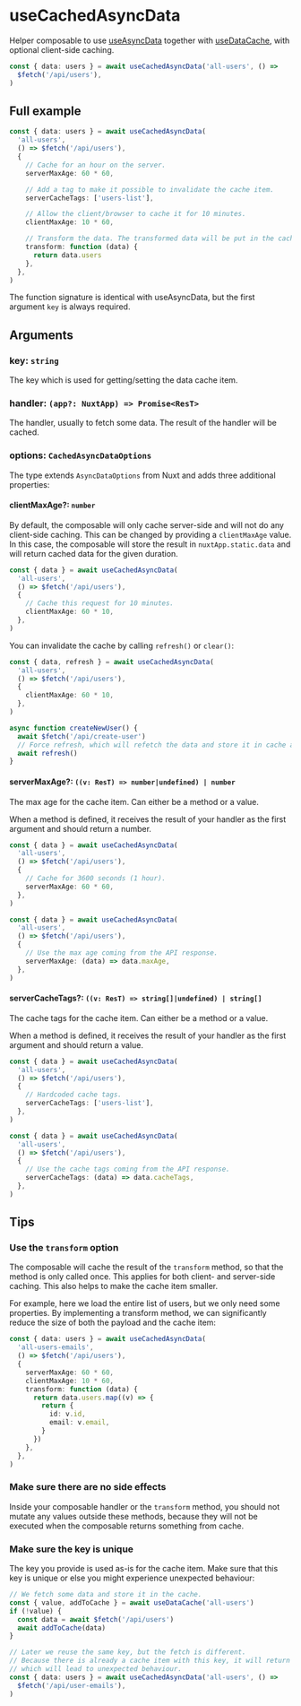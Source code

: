 # useCachedAsyncData

Helper composable to use
[useAsyncData](https://nuxt.com/docs/api/composables/use-async-data) together
with [useDataCache](/composables/useDataCache), with optional client-side
caching.

```typescript
const { data: users } = await useCachedAsyncData('all-users', () =>
  $fetch('/api/users'),
)
```

## Full example

```typescript
const { data: users } = await useCachedAsyncData(
  'all-users',
  () => $fetch('/api/users'),
  {
    // Cache for an hour on the server.
    serverMaxAge: 60 * 60,

    // Add a tag to make it possible to invalidate the cache item.
    serverCacheTags: ['users-list'],

    // Allow the client/browser to cache it for 10 minutes.
    clientMaxAge: 10 * 60,

    // Transform the data. The transformed data will be put in the cache.
    transform: function (data) {
      return data.users
    },
  },
)
```

The function signature is identical with useAsyncData, but the first argument
`key` is always required.

## Arguments

### key: `string`

The key which is used for getting/setting the data cache item.

### handler: `(app?: NuxtApp) => Promise<ResT>`

The handler, usually to fetch some data. The result of the handler will be
cached.

### options: `CachedAsyncDataOptions`

The type extends `AsyncDataOptions` from Nuxt and adds three additional
properties:

#### clientMaxAge?: `number`

By default, the composable will only cache server-side and will not do any
client-side caching. This can be changed by providing a `clientMaxAge` value. In
this case, the composable will store the result in `nuxtApp.static.data` and
will return cached data for the given duration.

```typescript
const { data } = await useCachedAsyncData(
  'all-users',
  () => $fetch('/api/users'),
  {
    // Cache this request for 10 minutes.
    clientMaxAge: 60 * 10,
  },
)
```

You can invalidate the cache by calling `refresh()` or `clear()`:

```typescript
const { data, refresh } = await useCachedAsyncData(
  'all-users',
  () => $fetch('/api/users'),
  {
    clientMaxAge: 60 * 10,
  },
)

async function createNewUser() {
  await $fetch('/api/create-user')
  // Force refresh, which will refetch the data and store it in cache again.
  await refresh()
}
```

#### serverMaxAge?: `((v: ResT) => number|undefined) | number`

The max age for the cache item. Can either be a method or a value.

When a method is defined, it receives the result of your handler as the first
argument and should return a number.

```typescript
const { data } = await useCachedAsyncData(
  'all-users',
  () => $fetch('/api/users'),
  {
    // Cache for 3600 seconds (1 hour).
    serverMaxAge: 60 * 60,
  },
)
```

```typescript
const { data } = await useCachedAsyncData(
  'all-users',
  () => $fetch('/api/users'),
  {
    // Use the max age coming from the API response.
    serverMaxAge: (data) => data.maxAge,
  },
)
```

#### serverCacheTags?: `((v: ResT) => string[]|undefined) | string[]`

The cache tags for the cache item. Can either be a method or a value.

When a method is defined, it receives the result of your handler as the first
argument and should return a value.

```typescript
const { data } = await useCachedAsyncData(
  'all-users',
  () => $fetch('/api/users'),
  {
    // Hardcoded cache tags.
    serverCacheTags: ['users-list'],
  },
)
```

```typescript
const { data } = await useCachedAsyncData(
  'all-users',
  () => $fetch('/api/users'),
  {
    // Use the cache tags coming from the API response.
    serverCacheTags: (data) => data.cacheTags,
  },
)
```

## Tips

### Use the `transform` option

The composable will cache the result of the `transform` method, so that the
method is only called once. This applies for both client- and server-side
caching. This also helps to make the cache item smaller.

For example, here we load the entire list of users, but we only need some
properties. By implementing a transform method, we can significantly reduce the
size of both the payload and the cache item:

```typescript
const { data: users } = await useCachedAsyncData(
  'all-users-emails',
  () => $fetch('/api/users'),
  {
    serverMaxAge: 60 * 60,
    clientMaxAge: 10 * 60,
    transform: function (data) {
      return data.users.map((v) => {
        return {
          id: v.id,
          email: v.email,
        }
      })
    },
  },
)
```

### Make sure there are no side effects

Inside your composable handler or the `transform` method, you should not mutate
any values outside these methods, because they will not be executed when the
composable returns something from cache.

### Make sure the key is unique

The key you provide is used as-is for the cache item. Make sure that this key is
unique or else you might experience unexpected behaviour:

```typescript
// We fetch some data and store it in the cache.
const { value, addToCache } = await useDataCache('all-users')
if (!value) {
  const data = await $fetch('/api/users')
  await addToCache(data)
}

// Later we reuse the same key, but the fetch is different.
// Because there is already a cache item with this key, it will return this one,
// which will lead to unexpected behaviour.
const { data: users } = await useCachedAsyncData('all-users', () =>
  $fetch('/api/user-emails'),
)
```
